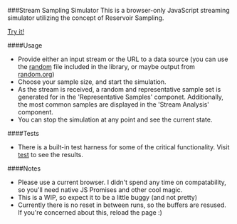 ###Stream Sampling Simulator
This is a browser-only JavaScript streaming simulator utilizing the concept of Reservoir Sampling.

[Try it!](http://dotmr.github.io/stream-sampler/)

####Usage
- Provide either an input stream or the URL to a data source (you can use the [random](http://dotMR.github.io/stream-sampler/data/random) file included in the library, or maybe output from [random.org](https://www.random.org/strings/?num=20&len=10&digits=on&upperalpha=on&loweralpha=on&unique=on&format=plain&rnd=new))
- Choose your sample size, and start the simulation.
- As the stream is received, a random and representative sample set is generated for in the 'Representative Samples' componet. Additionally, the most common samples are displayed in the 'Stream Analysis' component.
- You can stop the simulation at any point and see the current state.

####Tests
- There is a built-in test harness for some of the critical functionality. Visit [test](http://dotmr.github.io/stream-sampler/test.html) to see the results.

####Notes
- Please use a current browser. I didn't spend any time on compatability, so you'll need native JS Promises and other cool magic.
- This is a WIP, so expect it to be a little buggy (and not pretty)
- Currently there is no reset in between runs, so the buffers are resused. If you're concerned about this, reload the page :)





